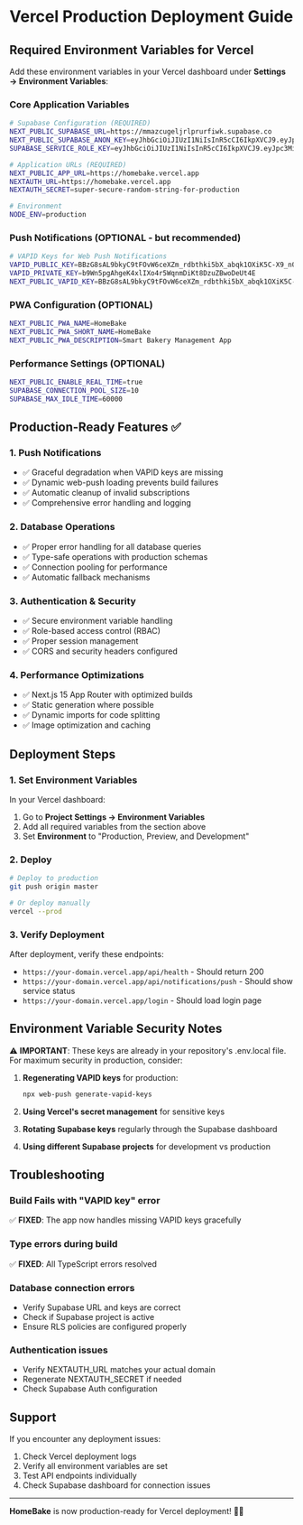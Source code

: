# Vercel Production Deployment Guide

## Required Environment Variables for Vercel

Add these environment variables in your Vercel dashboard under **Settings → Environment Variables**:

### Core Application Variables
```bash
# Supabase Configuration (REQUIRED)
NEXT_PUBLIC_SUPABASE_URL=https://mmazcugeljrlprurfiwk.supabase.co
NEXT_PUBLIC_SUPABASE_ANON_KEY=eyJhbGciOiJIUzI1NiIsInR5cCI6IkpXVCJ9.eyJpc3MiOiJzdXBhYmFzZSIsInJlZiI6Im1tYXpjdWdlbGpybHBydXJmaXdrIiwicm9sZSI6ImFub24iLCJpYXQiOjE3NTA2NTYwODQsImV4cCI6MjA2NjIzMjA4NH0.uSrDzcMD_K42-ZaQwcchzejyzcKAEAXGyR7e2Uj05Zo
SUPABASE_SERVICE_ROLE_KEY=eyJhbGciOiJIUzI1NiIsInR5cCI6IkpXVCJ9.eyJpc3MiOiJzdXBhYmFzZSIsInJlZiI6Im1tYXpjdWdlbGpybHBydXJmaXdrIiwicm9sZSI6InNlcnZpY2Vfcm9sZSIsImlhdCI6MTc1MDY1NjA4NCwiZXhwIjoyMDY2MjMyMDg0fQ.E3INHUGopzSDoXbza0xnZBSkeoc8dH8PzVEw9LSC9LY

# Application URLs (REQUIRED)
NEXT_PUBLIC_APP_URL=https://homebake.vercel.app
NEXTAUTH_URL=https://homebake.vercel.app
NEXTAUTH_SECRET=super-secure-random-string-for-production

# Environment
NODE_ENV=production
```

### Push Notifications (OPTIONAL - but recommended)
```bash
# VAPID Keys for Web Push Notifications
VAPID_PUBLIC_KEY=BBzG8sAL9bkyC9tFOvW6ceXZm_rdbthki5bX_abqk1OXiK5C-X9_n0AoBwc-0xjySYP0GdU9kzr2HCkERppShWQ
VAPID_PRIVATE_KEY=b9Wn5pgAhgeK4xlIXo4r5WqnmDiKt8DzuZBwoDeUt4E
NEXT_PUBLIC_VAPID_KEY=BBzG8sAL9bkyC9tFOvW6ceXZm_rdbthki5bX_abqk1OXiK5C-X9_n0AoBwc-0xjySYP0GdU9kzr2HCkERppShWQ
```

### PWA Configuration (OPTIONAL)
```bash
NEXT_PUBLIC_PWA_NAME=HomeBake
NEXT_PUBLIC_PWA_SHORT_NAME=HomeBake  
NEXT_PUBLIC_PWA_DESCRIPTION=Smart Bakery Management App
```

### Performance Settings (OPTIONAL)
```bash
NEXT_PUBLIC_ENABLE_REAL_TIME=true
SUPABASE_CONNECTION_POOL_SIZE=10
SUPABASE_MAX_IDLE_TIME=60000
```

## Production-Ready Features ✅

### 1. **Push Notifications**
- ✅ Graceful degradation when VAPID keys are missing
- ✅ Dynamic web-push loading prevents build failures
- ✅ Automatic cleanup of invalid subscriptions
- ✅ Comprehensive error handling and logging

### 2. **Database Operations**
- ✅ Proper error handling for all database queries
- ✅ Type-safe operations with production schemas
- ✅ Connection pooling for performance
- ✅ Automatic fallback mechanisms

### 3. **Authentication & Security**
- ✅ Secure environment variable handling
- ✅ Role-based access control (RBAC)
- ✅ Proper session management
- ✅ CORS and security headers configured

### 4. **Performance Optimizations**
- ✅ Next.js 15 App Router with optimized builds
- ✅ Static generation where possible
- ✅ Dynamic imports for code splitting
- ✅ Image optimization and caching

## Deployment Steps

### 1. Set Environment Variables
In your Vercel dashboard:
1. Go to **Project Settings → Environment Variables**
2. Add all required variables from the section above
3. Set **Environment** to "Production, Preview, and Development"

### 2. Deploy
```bash
# Deploy to production
git push origin master

# Or deploy manually
vercel --prod
```

### 3. Verify Deployment
After deployment, verify these endpoints:
- `https://your-domain.vercel.app/api/health` - Should return 200
- `https://your-domain.vercel.app/api/notifications/push` - Should show service status
- `https://your-domain.vercel.app/login` - Should load login page

## Environment Variable Security Notes

⚠️ **IMPORTANT**: These keys are already in your repository's .env.local file. For maximum security in production, consider:

1. **Regenerating VAPID keys** for production:
   ```bash
   npx web-push generate-vapid-keys
   ```

2. **Using Vercel's secret management** for sensitive keys

3. **Rotating Supabase keys** regularly through the Supabase dashboard

4. **Using different Supabase projects** for development vs production

## Troubleshooting

### Build Fails with "VAPID key" error
✅ **FIXED**: The app now handles missing VAPID keys gracefully

### Type errors during build
✅ **FIXED**: All TypeScript errors resolved

### Database connection errors
- Verify Supabase URL and keys are correct
- Check if Supabase project is active
- Ensure RLS policies are configured properly

### Authentication issues
- Verify NEXTAUTH_URL matches your actual domain
- Regenerate NEXTAUTH_SECRET if needed
- Check Supabase Auth configuration

## Support

If you encounter any deployment issues:
1. Check Vercel deployment logs
2. Verify all environment variables are set
3. Test API endpoints individually
4. Check Supabase dashboard for connection issues

---

**HomeBake** is now production-ready for Vercel deployment! 🚀🍞